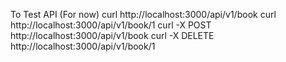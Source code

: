 To Test API (For now)
curl http://localhost:3000/api/v1/book
curl http://localhost:3000/api/v1/book/1
curl -X POST http://localhost:3000/api/v1/book
curl -X DELETE http://localhost:3000/api/v1/book/1
